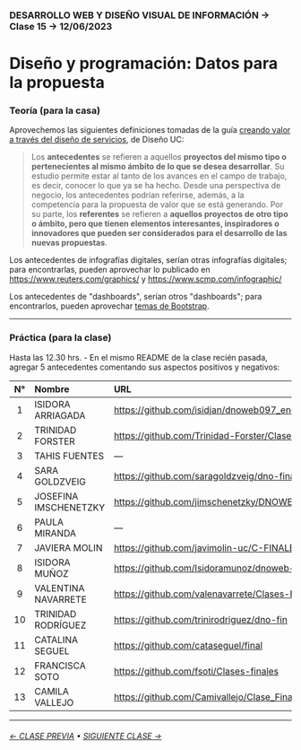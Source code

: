 ### DESARROLLO WEB Y DISEÑO VISUAL DE INFORMACIÓN → Clase 15 → 12/06/2023

# Diseño y programación: Datos para la propuesta

### Teoría (para la casa)

Aprovechemos las siguientes definiciones tomadas de la guía [creando valor a través del diseño de servicios](https://www.academia.edu/43088923/Creando_valor_a_traves_del_Diseno_de_Servicios_DSUC), de Diseño UC:

> Los **antecedentes** se refieren a aquellos **proyectos del mismo tipo o pertenecientes al mismo ámbito de lo que se desea desarrollar**. Su estudio permite estar al tanto de los avances en el campo de trabajo, es decir, conocer lo que ya se ha hecho. Desde una perspectiva de negocio, los antecedentes podrían referirse, además, a la competencia para la propuesta de valor que se está generando. Por su parte, los **referentes** se refieren a **aquellos proyectos de otro tipo o ámbito, pero que tienen elementos interesantes, inspiradores o innovadores que pueden ser considerados para el desarrollo de las nuevas propuestas**.

Los antecedentes de infografías digitales, serían otras infografías digitales; para encontrarlas, pueden aprovechar lo publicado en https://www.reuters.com/graphics/ y https://www.scmp.com/infographic/

Los antecedentes de "dashboards", serían otros "dashboards"; para encontrarlos, pueden aprovechar [temas de Bootstrap](https://themes.getbootstrap.com/).

- - - - - - - - - - - - - - 

### Práctica (para la clase)

Hasta las 12.30 hrs. - En el mismo README de la clase recién pasada, agregar 5 antecedentes comentando sus aspectos positivos y negativos:

| N° | Nombre | URL |
|:---------:|:------------------------------|:---------------------------|
| 1 | ISIDORA ARRIAGADA | https://github.com/isidjan/dnoweb097_end |
| 2 | TRINIDAD FORSTER | https://github.com/Trinidad-Forster/Clases_finales |
| 3 | TAHIS FUENTES | — |
| 4 | SARA GOLDZVEIG | https://github.com/saragoldzveig/dno-final |
| 5 | JOSEFINA IMSCHENETZKY | https://github.com/jimschenetzky/DNOWEB_PROYECTO |
| 6 | PAULA MIRANDA | — |
| 7 | JAVIERA MOLIN | https://github.com/javimolin-uc/C-FINALES |
| 8 | ISIDORA MUÑOZ | https://github.com/Isidoramunoz/dnoweb-fin |
| 9 | VALENTINA NAVARRETE | https://github.com/valenavarrete/Clases-Finales |
| 10 | TRINIDAD RODRÍGUEZ | https://github.com/trinirodriguez/dno-fin |
| 11 | CATALINA SEGUEL | https://github.com/cataseguel/final |
| 12 | FRANCISCA SOTO | https://github.com/fsoti/Clases-finales |
| 13 | CAMILA VALLEJO | https://github.com/Camivallejo/Clase_Final |

- - - - - - - 

###### [← CLASE PREVIA](https://github.com/profesorfaco/dno097-2024/tree/main/clase-14) • [SIGUIENTE CLASE →](https://github.com/profesorfaco/dno097-2024/tree/main/clase-16)
